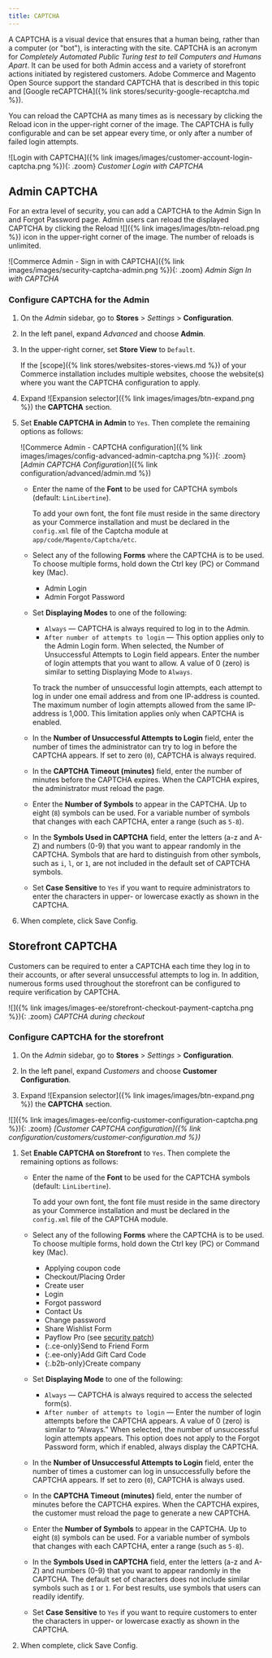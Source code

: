 ```yaml
---
title: CAPTCHA
---
```


A CAPTCHA is a visual device that ensures that a human being, rather than a computer (or "bot"), is interacting with the site. CAPTCHA is an acronym for _Completely Automated Public Turing test to tell Computers and Humans Apart_. It can be used for both Admin access and a variety of storefront actions initiated by registered customers. Adobe Commerce and Magento Open Source support the standard CAPTCHA that is described in this topic and [Google reCAPTCHA]({% link stores/security-google-recaptcha.md %}).

You can reload the CAPTCHA as many times as is necessary by clicking the Reload icon in the upper-right corner of the image. The CAPTCHA is fully configurable and can be set appear every time, or only after a number of failed login attempts.

![Login with CAPTCHA]({% link images/images/customer-account-login-captcha.png %}){: .zoom}
_Customer Login with CAPTCHA_

## Admin CAPTCHA

For an extra level of security, you can add a CAPTCHA to the Admin Sign In and Forgot Password page. Admin users can reload the displayed CAPTCHA by clicking the Reload ![]({% link images/images/btn-reload.png %}) icon in the upper-right corner of the image. The number of reloads is unlimited.

![Commerce Admin - Sign in with CAPTCHA]({% link images/images/security-captcha-admin.png %}){: .zoom}
_Admin Sign In with CAPTCHA_

### Configure CAPTCHA for the Admin

1. On the _Admin_ sidebar, go to **Stores** > _Settings_ > **Configuration**.

1. In the left panel, expand _Advanced_ and choose **Admin**.

1. In the upper-right corner, set **Store View** to `Default`.

    If the [scope]({% link stores/websites-stores-views.md %}) of your Commerce installation includes multiple websites, choose the website(s) where you want the CAPTCHA configuration to apply.

1. Expand ![Expansion selector]({% link images/images/btn-expand.png %}) the **CAPTCHA** section.

1. Set **Enable CAPTCHA in Admin** to `Yes`. Then complete the remaining options as follows:

    ![Commerce Admin - CAPTCHA configuration]({% link images/images/config-advanced-admin-captcha.png %}){: .zoom}
    [_Admin CAPTCHA Configuration_]({% link configuration/advanced/admin.md %})

   - Enter the name of the **Font** to be used for CAPTCHA symbols (default: `LinLibertine`).

        To add your own font, the font file must reside in the same directory as your Commerce installation and must be declared in the `config.xml` file of the Captcha module at `app/code/Magento/Captcha/etc`.

   - Select any of the following **Forms** where the CAPTCHA is to be used. To choose multiple forms, hold down the Ctrl key (PC) or Command key (Mac).

      - Admin Login
      - Admin Forgot Password

   - Set **Displaying Modes** to one of the following:

      - `Always` — CAPTCHA is always required to log in to the Admin.
      - `After number of attempts to login` — This option applies only to the Admin Login form. When selected, the Number of Unsuccessful Attempts to Login field appears. Enter the number of login attempts that you want to allow. A value of 0 (zero) is similar to setting Displaying Mode to `Always`.

      To track the number of unsuccessful login attempts, each attempt to log in under one email address and from one IP-address is counted. The maximum number of login attempts allowed from the same IP-address is 1,000. This limitation applies only when CAPTCHA is enabled.

   - In the **Number of Unsuccessful Attempts to Login** field, enter the number of times the administrator can try to log in before the CAPTCHA appears. If set to zero (`0`), CAPTCHA is always required.

   - In the **CAPTCHA Timeout (minutes)** field, enter the number of minutes before the CAPTCHA expires. When the CAPTCHA expires, the administrator must reload the page.

   - Enter the **Number of Symbols** to appear in the CAPTCHA. Up to eight (`8`) symbols can be used. For a variable number of symbols that changes with each CAPTCHA, enter a range (such as `5-8`).

   - In the **Symbols Used in CAPTCHA** field, enter the letters (a-z and A-Z) and numbers (0-9) that you want to appear randomly in the CAPTCHA. Symbols that are hard to distinguish from other symbols, such as `i`, `l`, or `1`, are not included in the default set of CAPTCHA symbols.

   - Set **Case Sensitive** to `Yes` if you want to require administrators to enter the characters in upper- or lowercase exactly as shown in the CAPTCHA.

1. When complete, click <span class="btn">Save Config</span>.

## Storefront CAPTCHA

Customers can be required to enter a CAPTCHA each time they log in to their accounts, or after several unsuccessful attempts to log in. In addition, numerous forms used throughout the storefront can be configured to require verification by CAPTCHA.

![]({% link images/images-ee/storefront-checkout-payment-captcha.png %}){: .zoom}
_CAPTCHA during checkout_

### Configure CAPTCHA for the storefront

1. On the _Admin_ sidebar, go to **Stores** > _Settings_ > **Configuration**.

1. In the left panel, expand _Customers_ and choose **Customer Configuration**.

1. Expand ![Expansion selector]({% link images/images/btn-expand.png %}) the **CAPTCHA** section.

![]({% link images/images-ee/config-customer-configuration-captcha.png %}){: .zoom}
_[Customer CAPTCHA configuration]({% link configuration/customers/customer-configuration.md %})_

1. Set **Enable CAPTCHA on Storefront** to `Yes`. Then complete the remaining options as follows:

   - Enter the name of the **Font** to be used for the CAPTCHA symbols (default: `LinLibertine`).

        To add your own font, the font file must reside in the same directory as your Commerce installation and must be declared in the `config.xml` file of the CAPTCHA module.

   - Select any of the following **Forms** where the CAPTCHA is to be used. To choose multiple forms, hold down the Ctrl key (PC) or Command key (Mac).

      - Applying coupon code
      - Checkout/Placing Order
      - Create user
      - Login
      - Forgot password
      - Contact Us
      - Change password
      - Share Wishlist Form
      - Payflow Pro (see [security patch](https://support.magento.com/hc/en-us/articles/360025515991))
      - {:.ce-only}Send to Friend Form
      - {:.ee-only}Add Gift Card Code
      - {:.b2b-only}Create company

   - Set **Displaying Mode** to one of the following:

      - `Always` — CAPTCHA is always required to access the selected form(s).
      - `After number of attempts to login` — Enter the number of login attempts before the CAPTCHA appears. A value of 0 (zero) is similar to “Always.” When selected, the number of unsuccessful login attempts appears. This option does not apply to the Forgot Password form, which if enabled, always display the CAPTCHA.

   - In the **Number of Unsuccessful Attempts to Login** field, enter the number of times a customer can log in unsuccessfully before the CAPTCHA appears. If set to zero (`0`), CAPTCHA is always used.

   - In the **CAPTCHA Timeout (minutes)** field, enter the number of minutes before the CAPTCHA expires. When the CAPTCHA expires, the customer must reload the page to generate a new CAPTCHA.

   - Enter the **Number of Symbols** to appear in the CAPTCHA. Up to eight (`8`) symbols can be used. For a variable number of symbols that changes with each CAPTCHA, enter a range (such as `5-8`).

   - In the **Symbols Used in CAPTCHA** field, enter the letters (a-z and A-Z) and numbers (0-9) that you want to appear randomly in the CAPTCHA. The default set of characters does not include similar symbols such as `I` or `1`. For best results, use symbols that users can readily identify.

   - Set **Case Sensitive** to `Yes` if you want to require customers to enter the characters in upper- or lowercase exactly as shown in the CAPTCHA.

1. When complete, click <span class="btn">Save Config</span>.
